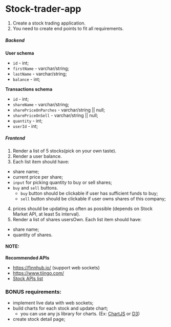 # Stock-trader-app

1. Create a stock trading application.
2. You need to create end points to fit all requirements.

##### Backend

**User schema**

- `id` - int;
- `firstName` - varchar/string;
- `lastName` - varchar/string;
- `balance` - int;

**Transactions schema**

- `id` - int;
- `shareName` - varchar/string;
- `sharePriceOnParches` - varchar/string || null;
- `sharePriceOnSell` - varchar/string || null;
- `quantity` - int;
- `userId` - int;

##### Frontend

1. Render a list of 5 stocks(pick on your own taste).
2. Render a user balance.
3. Each list item should have:

- share name;
- current price per share;
- `input` for picking quantity to buy or sell shares;
- `buy` and `sell` buttons.
  - `buy` button should be clickable if user has sufficient funds to buy;
  - `sell` button should be clickable if user owns shares of this company;

4. prices should be updating as often as possible (depends on Stock Market API, at least 5s interval).
5. Render a list of shares usersOwn. Each list item should have:

- share name;
- quantity of shares.

#### NOTE:

**Recommended APIs**

- https://finnhub.io/ (support web sockets)
- https://www.tiingo.com/
- [Stock APIs list](https://medium.com/@andy.m9627/the-ultimate-guide-to-stock-market-apis-for-2020-1de6f55adbb)

### BONUS requirements:

- implement live data with web sockets;
- build charts for each stock and update chart;
  - you can use any js library for charts. (Ex: [ChartJS](https://www.chartjs.org/) or [D3](https://d3js.org/))
- create stock detail page;